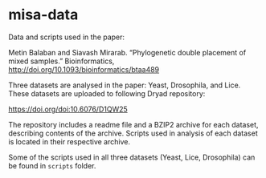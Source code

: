 # misa-data

Data and scripts used in the paper:

Metin Balaban and Siavash Mirarab. “Phylogenetic double placement of mixed samples.” Bioinformatics, http://doi.org/10.1093/bioinformatics/btaa489

Three datasets are analysed in the paper: Yeast, Drosophila, and Lice. These datasets are uploaded to following Dryad repository:

https://doi.org/doi:10.6076/D1QW25

The repository includes a readme file and a BZIP2 archive for each dataset, describing contents of the archive. Scripts used in analysis of each dataset is located in their respective archive.

Some of the scripts used in all three datasets (Yeast, Lice, Drosophila) can be found in `scripts` folder. 


